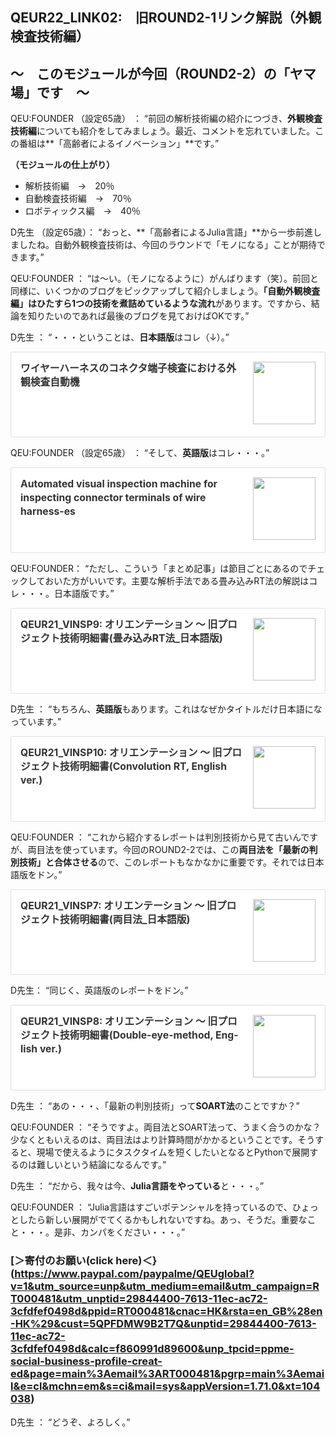 ## QEUR22_LINK02:　旧ROUND2-1リンク解説（外観検査技術編）

## ～　このモジュールが今回（ROUND2-2）の「ヤマ場」です　～

QEU:FOUNDER （設定65歳） ： “前回の解析技術編の紹介につづき、**外観検査技術編**についても紹介をしてみましょう。最近、コメントを忘れていました。この番組は**「高齢者によるイノベーション」**です。”

**（モジュールの仕上がり）**
- 解析技術編　→　20％
- 自動検査技術編　→　70％
- ロボティックス編　→　40％

D先生 （設定65歳）： “おっと、**「高齢者によるJulia言語」**から一歩前進しましたね。自動外観検査技術は、今回のラウンドで「モノになる」ことが期待できます。”

QEU:FOUNDER ： “は～い。（モノになるように）がんばります（笑）。前回と同様に、いくつかのブログをピックアップして紹介しましょう。**「自動外観検査編」はひたすら1つの技術を煮詰めているような流れ**があります。ですから、結論を知りたいのであれば最後のブログを見ておけばOKです。”

D先生 ： “・・・ということは、**日本語版**はコレ（↓）。”

<div class="blogcardfu" style="width:auto;max-width:9999px;border:1px solid #E0E0E0;border-radius:3px;margin:10px 0;padding:15px;line-height:1.4;text-align:left;background:#FFFFFF;"><a href="https://jpnqeur21vinsp.blogspot.com/2022/05/blog-post.html" target="_blank" style="display:block;text-decoration:none;"><span class="blogcardfu-image" style="float:right;width:100px;padding:0 0 0 10px;margin:0 0 5px 5px;"><img src="https://capture.heartrails.com/100x100?https://jpnqeur21vinsp.blogspot.com/2022/05/blog-post.html" width="100" style="width:100%;height:auto;max-height:100px;min-width:0;border:0 none;margin:0;"></span><br style="display:none"><span class="blogcardfu-title" style="font-size:112.5%;font-weight:700;color:#333333;margin:0 0 5px 0;">ワイヤーハーネスのコネクタ端子検査における外観検査自動機</span><br><span class="blogcardfu-content" style="font-size:87.5%;font-weight:400;color:#666666;"></span><br><span style="clear:both;display:block;overflow:hidden;height:0;">&nbsp;</span></a></div>

QEU:FOUNDER （設定65歳） ： “そして、**英語版**はコレ・・・。”

<div class="blogcardfu" style="width:auto;max-width:9999px;border:1px solid #E0E0E0;border-radius:3px;margin:10px 0;padding:15px;line-height:1.4;text-align:left;background:#FFFFFF;"><a href="https://jpnqeur21vinsp.blogspot.com/2022/05/automated-visual-inspection-machine-for.html" target="_blank" style="display:block;text-decoration:none;"><span class="blogcardfu-image" style="float:right;width:100px;padding:0 0 0 10px;margin:0 0 5px 5px;"><img src="https://capture.heartrails.com/100x100?https://jpnqeur21vinsp.blogspot.com/2022/05/automated-visual-inspection-machine-for.html" width="100" style="width:100%;height:auto;max-height:100px;min-width:0;border:0 none;margin:0;"></span><br style="display:none"><span class="blogcardfu-title" style="font-size:112.5%;font-weight:700;color:#333333;margin:0 0 5px 0;">Automated visual inspection machine for inspecting connector terminals of wire harness-es</span><br><span class="blogcardfu-content" style="font-size:87.5%;font-weight:400;color:#666666;"></span><br><span style="clear:both;display:block;overflow:hidden;height:0;">&nbsp;</span></a></div>

QEU:FOUNDER： “ただし、こういう「まとめ記事」は節目ごとにあるのでチェックしておいた方がいいです。主要な解析手法である畳み込みRT法の解説はコレ・・・。日本語版です。”

<div class="blogcardfu" style="width:auto;max-width:9999px;border:1px solid #E0E0E0;border-radius:3px;margin:10px 0;padding:15px;line-height:1.4;text-align:left;background:#FFFFFF;"><a href="https://jpnqeur21vinsp.blogspot.com/2022/04/qeur21vinsp9-rt.html" target="_blank" style="display:block;text-decoration:none;"><span class="blogcardfu-image" style="float:right;width:100px;padding:0 0 0 10px;margin:0 0 5px 5px;"><img src="https://capture.heartrails.com/100x100?https://jpnqeur21vinsp.blogspot.com/2022/04/qeur21vinsp9-rt.html" width="100" style="width:100%;height:auto;max-height:100px;min-width:0;border:0 none;margin:0;"></span><br style="display:none"><span class="blogcardfu-title" style="font-size:112.5%;font-weight:700;color:#333333;margin:0 0 5px 0;">QEUR21_VINSP9: オリエンテーション ～ 旧プロジェクト技術明細書(畳み込みRT法_日本語版)</span><br><span class="blogcardfu-content" style="font-size:87.5%;font-weight:400;color:#666666;"></span><br><span style="clear:both;display:block;overflow:hidden;height:0;">&nbsp;</span></a></div>

D先生 ： “もちろん、**英語版**もあります。これはなぜかタイトルだけ日本語になっています。”

<div class="blogcardfu" style="width:auto;max-width:9999px;border:1px solid #E0E0E0;border-radius:3px;margin:10px 0;padding:15px;line-height:1.4;text-align:left;background:#FFFFFF;"><a href="https://jpnqeur21vinsp.blogspot.com/2022/04/qeur21vinsp10-convolution-rt-english-ver.html" target="_blank" style="display:block;text-decoration:none;"><span class="blogcardfu-image" style="float:right;width:100px;padding:0 0 0 10px;margin:0 0 5px 5px;"><img src="https://capture.heartrails.com/100x100?https://jpnqeur21vinsp.blogspot.com/2022/04/qeur21vinsp10-convolution-rt-english-ver.html" width="100" style="width:100%;height:auto;max-height:100px;min-width:0;border:0 none;margin:0;"></span><br style="display:none"><span class="blogcardfu-title" style="font-size:112.5%;font-weight:700;color:#333333;margin:0 0 5px 0;">QEUR21_VINSP10: オリエンテーション ～ 旧プロジェクト技術明細書(Convolution RT, English ver.)</span><br><span class="blogcardfu-content" style="font-size:87.5%;font-weight:400;color:#666666;"></span><br><span style="clear:both;display:block;overflow:hidden;height:0;">&nbsp;</span></a></div>

QEU:FOUNDER ： “これから紹介するレポートは判別技術から見て古いんですが、両目法を使っています。今回のROUND2-2では、この**両目法を「最新の判別技術」と合体させる**ので、このレポートもなかなかに重要です。それでは日本語版をドン。”

<div class="blogcardfu" style="width:auto;max-width:9999px;border:1px solid #E0E0E0;border-radius:3px;margin:10px 0;padding:15px;line-height:1.4;text-align:left;background:#FFFFFF;"><a href="https://jpnqeur21vinsp.blogspot.com/2022/04/qeur21vinsp7.html" target="_blank" style="display:block;text-decoration:none;"><span class="blogcardfu-image" style="float:right;width:100px;padding:0 0 0 10px;margin:0 0 5px 5px;"><img src="https://capture.heartrails.com/100x100?https://jpnqeur21vinsp.blogspot.com/2022/04/qeur21vinsp7.html" width="100" style="width:100%;height:auto;max-height:100px;min-width:0;border:0 none;margin:0;"></span><br style="display:none"><span class="blogcardfu-title" style="font-size:112.5%;font-weight:700;color:#333333;margin:0 0 5px 0;">QEUR21_VINSP7: オリエンテーション ～ 旧プロジェクト技術明細書(両目法_日本語版)</span><br><span class="blogcardfu-content" style="font-size:87.5%;font-weight:400;color:#666666;"></span><br><span style="clear:both;display:block;overflow:hidden;height:0;">&nbsp;</span></a></div>

D先生： “同じく、英語版のレポートをドン。”

<div class="blogcardfu" style="width:auto;max-width:9999px;border:1px solid #E0E0E0;border-radius:3px;margin:10px 0;padding:15px;line-height:1.4;text-align:left;background:#FFFFFF;"><a href="https://jpnqeur21vinsp.blogspot.com/2022/04/qeur21vinsp8-double-eye-method-english.html" target="_blank" style="display:block;text-decoration:none;"><span class="blogcardfu-image" style="float:right;width:100px;padding:0 0 0 10px;margin:0 0 5px 5px;"><img src="https://capture.heartrails.com/100x100?https://jpnqeur21vinsp.blogspot.com/2022/04/qeur21vinsp8-double-eye-method-english.html" width="100" style="width:100%;height:auto;max-height:100px;min-width:0;border:0 none;margin:0;"></span><br style="display:none"><span class="blogcardfu-title" style="font-size:112.5%;font-weight:700;color:#333333;margin:0 0 5px 0;">QEUR21_VINSP8: オリエンテーション ～ 旧プロジェクト技術明細書(Double-eye-method, Eng-lish ver.)</span><br><span class="blogcardfu-content" style="font-size:87.5%;font-weight:400;color:#666666;"></span><br><span style="clear:both;display:block;overflow:hidden;height:0;">&nbsp;</span></a></div>

D先生 ： “あの・・・、「最新の判別技術」って**SOART法**のことですか？”

QEU:FOUNDER ： “そうですよ。両目法とSOART法って、うまく合うのかな？少なくともいえるのは、両目法はより計算時間がかかるということです。そうすると、現場で使えるようにタスクタイムを短くしたいとなるとPythonで展開するのは難しいという結論になるんです。”

D先生 ： “だから、我々は今、**Julia言語をやっている**と・・・。”

QEU:FOUNDER ： “Julia言語はすごいポテンシャルを持っているので、ひょっとしたら新しい展開がでてくるかもしれないですね。あっ、そうだ。重要なこと・・・。是非、カンパをください・・・。”

### [＞寄付のお願い(click here)＜}(https://www.paypal.com/paypalme/QEUglobal?v=1&utm_source=unp&utm_medium=email&utm_campaign=RT000481&utm_unptid=29844400-7613-11ec-ac72-3cfdfef0498d&ppid=RT000481&cnac=HK&rsta=en_GB%28en-HK%29&cust=5QPFDMW9B2T7Q&unptid=29844400-7613-11ec-ac72-3cfdfef0498d&calc=f860991d89600&unp_tpcid=ppme-social-business-profile-creat-ed&page=main%3Aemail%3ART000481&pgrp=main%3Aemail&e=cl&mchn=em&s=ci&mail=sys&appVersion=1.71.0&xt=104038)

D先生 ： “どうぞ、よろしく。”
